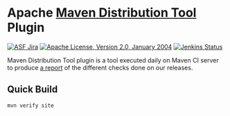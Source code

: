 <!---
 Licensed to the Apache Software Foundation (ASF) under one or more
 contributor license agreements.  See the NOTICE file distributed with
 this work for additional information regarding copyright ownership.
 The ASF licenses this file to You under the Apache License, Version 2.0
 (the "License"); you may not use this file except in compliance with
 the License.  You may obtain a copy of the License at

      http://www.apache.org/licenses/LICENSE-2.0

 Unless required by applicable law or agreed to in writing, software
 distributed under the License is distributed on an "AS IS" BASIS,
 WITHOUT WARRANTIES OR CONDITIONS OF ANY KIND, either express or implied.
 See the License for the specific language governing permissions and
 limitations under the License.
-->

Apache [Maven Distribution Tool][report] Plugin
============

[![ASF Jira](https://img.shields.io/endpoint?url=https%3A%2F%2Fmaven.apache.org%2Fbadges%2Fasf_jira-MNGSITE.json)][jira]
[![Apache License, Version 2.0, January 2004](https://img.shields.io/github/license/apache/maven.svg?label=License)][license]
[![Jenkins Status](https://img.shields.io/jenkins/s/https/ci-builds.apache.org/job/Maven/job/maven-box/job/maven/job/master.svg)][build]


Maven Distribution Tool plugin is a tool executed daily on Maven CI server to produce [a report][report]
of the different checks done on our releases.

Quick Build
-------
```
mvn verify site
```

[report]: https://ci-builds.apache.org/job/Maven/job/dist-tool-plugin/job/master/site/
[jira]: https://issues.apache.org/jira/projects/MNGSITE/
[license]: https://www.apache.org/licenses/LICENSE-2.0
[build]: https://ci-builds.apache.org/job/Maven/job/dist-tool-plugin/

